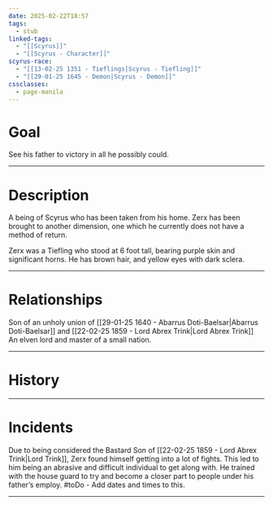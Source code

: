 ```yaml
---
date: 2025-02-22T18:57
tags:
  - stub
linked-tags:
  - "[[Scyrus]]"
  - "[[Scyrus - Character]]"
scyrus-race:
  - "[[13-02-25 1351 - Tieflings|Scyrus - Tiefling]]"
  - "[[29-01-25 1645 - Demon|Scyrus - Demon]]"
cssclasses:
  - page-manila
---
```

# Goal
See his father to victory in all he possibly could.
***
# Description
A being of Scyrus who has been taken from his home. Zerx has been brought to another dimension, one which he currently does not have a method of return.

Zerx was a Tiefling who stood at 6 foot tall,  bearing purple skin and significant horns. He has brown hair, and yellow eyes with dark sclera. 
***
# Relationships
Son of an unholy union of [[29-01-25 1640 - Abarrus Doti-Baelsar|Abarrus Doti-Baelsar]] and [[22-02-25 1859 - Lord Abrex Trink|Lord Abrex Trink]] An elven lord and master of a small nation.
***
# History

***
# Incidents
Due to being considered the Bastard Son of [[22-02-25 1859 - Lord Abrex Trink|Lord Trink]], Zerx found himself getting into a lot of fights. This led to him being an abrasive and difficult individual to get along with. He trained with the house guard to try and become a closer part to people under his father’s employ. 
#toDo - Add dates and times to this.
***